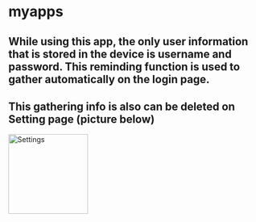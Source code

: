 # myapps
## While using this app, the only user information that is stored in the device is username and password. This reminding function is used to gather automatically on the login page.
## This gathering info is also can be deleted on Setting page (picture below)

<img width="158" alt="Settings" src="https://github.com/metard/myapps/assets/36531314/b86804af-5d02-4c38-92c1-5ac6ec534ef1">
